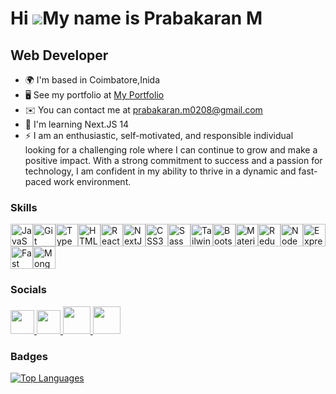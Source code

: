 Hi ![](https://user-images.githubusercontent.com/18350557/176309783-0785949b-9127-417c-8b55-ab5a4333674e.gif)My name is Prabakaran M
====================================================================================================================================

Web Developer
-------------

* 🌍  I'm based in Coimbatore,Inida
* 🖥️  See my portfolio at [My Portfolio](http://prabakaran-portfolio.netlify.app/)
* ✉️  You can contact me at [prabakaran.m0208@gmail.com](mailto:prabakaran.m0208@gmail.com)
* 🧠  I'm learning Next.JS 14
* ⚡  I am an enthusiastic, self-motivated, and responsible individual looking for a challenging role where I can continue to grow and make a positive impact. With a strong commitment to success and a passion for technology, I am confident in my ability to thrive in a dynamic and fast-paced work environment.

### Skills

<p align="left">
<a href="https://developer.mozilla.org/en-US/docs/Web/JavaScript" target="_blank" rel="noreferrer"><img src="https://raw.githubusercontent.com/danielcranney/readme-generator/main/public/icons/skills/javascript-colored.svg" width="36" height="36" alt="JavaScript" /></a><a href="https://git-scm.com/" target="_blank" rel="noreferrer"><img src="https://raw.githubusercontent.com/danielcranney/readme-generator/main/public/icons/skills/git-colored.svg" width="36" height="36" alt="Git" /></a><a href="https://www.typescriptlang.org/" target="_blank" rel="noreferrer"><img src="https://raw.githubusercontent.com/danielcranney/readme-generator/main/public/icons/skills/typescript-colored.svg" width="36" height="36" alt="TypeScript" /></a><a href="https://developer.mozilla.org/en-US/docs/Glossary/HTML5" target="_blank" rel="noreferrer"><img src="https://raw.githubusercontent.com/danielcranney/readme-generator/main/public/icons/skills/html5-colored.svg" width="36" height="36" alt="HTML5" /></a><a href="https://reactjs.org/" target="_blank" rel="noreferrer"><img src="https://raw.githubusercontent.com/danielcranney/readme-generator/main/public/icons/skills/react-colored.svg" width="36" height="36" alt="React" /></a><a href="https://nextjs.org/docs" target="_blank" rel="noreferrer"><img src="https://raw.githubusercontent.com/danielcranney/readme-generator/main/public/icons/skills/nextjs-colored.svg" width="36" height="36" alt="NextJs" /></a><a href="https://www.w3.org/TR/CSS/#css" target="_blank" rel="noreferrer"><img src="https://raw.githubusercontent.com/danielcranney/readme-generator/main/public/icons/skills/css3-colored.svg" width="36" height="36" alt="CSS3" /></a><a href="https://sass-lang.com/" target="_blank" rel="noreferrer"><img src="https://raw.githubusercontent.com/danielcranney/readme-generator/main/public/icons/skills/sass-colored.svg" width="36" height="36" alt="Sass" /></a><a href="https://tailwindcss.com/" target="_blank" rel="noreferrer"><img src="https://raw.githubusercontent.com/danielcranney/readme-generator/main/public/icons/skills/tailwindcss-colored.svg" width="36" height="36" alt="TailwindCSS" /></a><a href="https://getbootstrap.com/" target="_blank" rel="noreferrer"><img src="https://raw.githubusercontent.com/danielcranney/readme-generator/main/public/icons/skills/bootstrap-colored.svg" width="36" height="36" alt="Bootstrap" /></a><a href="https://mui.com/" target="_blank" rel="noreferrer"><img src="https://raw.githubusercontent.com/danielcranney/readme-generator/main/public/icons/skills/materialui-colored.svg" width="36" height="36" alt="Material UI" /></a><a href="https://redux.js.org/" target="_blank" rel="noreferrer"><img src="https://raw.githubusercontent.com/danielcranney/readme-generator/main/public/icons/skills/redux-colored.svg" width="36" height="36" alt="Redux" /></a><a href="https://nodejs.org/en/" target="_blank" rel="noreferrer"><img src="https://raw.githubusercontent.com/danielcranney/readme-generator/main/public/icons/skills/nodejs-colored.svg" width="36" height="36" alt="NodeJS" /></a><a href="https://expressjs.com/" target="_blank" rel="noreferrer"><img src="https://raw.githubusercontent.com/danielcranney/readme-generator/main/public/icons/skills/express-colored.svg" width="36" height="36" alt="Express" /></a><a href="https://fastapi.tiangolo.com/" target="_blank" rel="noreferrer"><img src="https://raw.githubusercontent.com/danielcranney/readme-generator/main/public/icons/skills/fastapi-colored.svg" width="36" height="36" alt="Fast API" /></a><a href="https://www.mongodb.com/" target="_blank" rel="noreferrer"><img src="https://raw.githubusercontent.com/danielcranney/readme-generator/main/public/icons/skills/mongodb-colored.svg" width="36" height="36" alt="MongoDB" /></a>
</p>

### Socials

<p align="left"> 
  <a href="https://www.github.com/Prabakara-N" target="_blank" rel="noreferrer"> <picture> <source media="(prefers-color-scheme: dark)" srcset="https://raw.githubusercontent.com/danielcranney/readme-generator/main/public/icons/socials/github-dark.svg" /> <source media="(prefers-color-scheme: light)" srcset="https://raw.githubusercontent.com/danielcranney/readme-generator/main/public/icons/socials/github.svg" /> <img src="https://raw.githubusercontent.com/danielcranney/readme-generator/main/public/icons/socials/github.svg" width="38" height="38" /> </picture> </a>
  <a href="https://prabakaran55.hashnode.dev" target="_blank" rel="noreferrer"> <picture> <source media="(prefers-color-scheme: dark)" srcset="https://raw.githubusercontent.com/danielcranney/readme-generator/main/public/icons/socials/hashnode.svg" /> <source media="(prefers-color-scheme: light)" srcset="https://raw.githubusercontent.com/danielcranney/readme-generator/main/public/icons/socials/hashnode.svg" /> <img src="https://raw.githubusercontent.com/danielcranney/readme-generator/main/public/icons/socials/hashnode.svg" width="38" height="38" /> </picture> </a> 
  <a href="http://www.instagram.com/swag__55__/" target="_blank" rel="noreferrer"> <picture> <source media="(prefers-color-scheme: dark)" srcset="https://res.cloudinary.com/daxmjqsy2/image/upload/v1704109502/rh3g50osklnf2lsxng4k.png" /> <source media="(prefers-color-scheme: light)" srcset="https://res.cloudinary.com/daxmjqsy2/image/upload/v1704109502/rh3g50osklnf2lsxng4k.png" /> <source media="(prefers-color-scheme: dark)" srcset="https://res.cloudinary.com/daxmjqsy2/image/upload/v1704109502/rh3g50osklnf2lsxng4k.png" /> <img src="https://res.cloudinary.com/daxmjqsy2/image/upload/v1704109502/rh3g50osklnf2lsxng4k.png" width="44" height="44" /> </picture> </a>
  <a href="https://www.linkedin.com/in/prabakaran0208/" target="_blank" rel="noreferrer"> <picture> <source media="(prefers-color-scheme: dark)" srcset="https://res.cloudinary.com/daxmjqsy2/image/upload/v1704109306/snr2yxxlqrmivdtlfdyg.png" /> <source media="(prefers-color-scheme: light)" srcset="https://res.cloudinary.com/daxmjqsy2/image/upload/v1704109306/snr2yxxlqrmivdtlfdyg.png" /> <img src="https://res.cloudinary.com/daxmjqsy2/image/upload/v1704109306/snr2yxxlqrmivdtlfdyg.png" width="44" height="44" /> </picture> </a></p>

### Badges

<a href="https://github.com/Prabakara-N" align="left"><img src="https://github-readme-stats.vercel.app/api/top-langs/?username=Prabakara-N&langs_count=10&title_color=0891b2&text_color=ffffff&icon_color=0891b2&bg_color=1c1917&hide_border=true&locale=en&custom_title=Top%20%Languages" alt="Top Languages" /></a>
